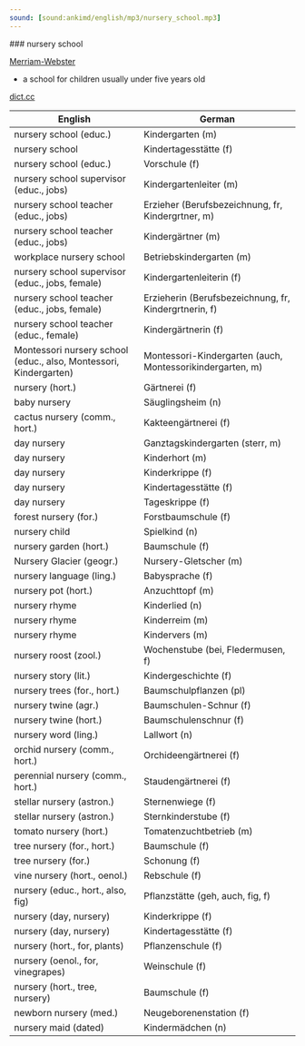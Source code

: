 ```yaml
---
sound: [sound:ankimd/english/mp3/nursery_school.mp3]
---
```


\### nursery school

[Merriam-Webster](https://www.merriam-webster.com/dictionary/nursery+school)

- a school for children usually under five years old

[dict.cc](https://www.dict.cc/nursery+school)

| English        | German       |
| -------------- | ------------ |
| nursery school (educ.) | Kindergarten (m) |
| nursery school | Kindertagesstätte <Kita> (f) |
| nursery school (educ.) | Vorschule (f) |
| nursery school supervisor (educ., jobs) | Kindergartenleiter (m) |
| nursery school teacher (educ., jobs) | Erzieher (Berufsbezeichnung, fr, Kindergrtner, m) |
| nursery school teacher (educ., jobs) | Kindergärtner (m) |
| workplace nursery school | Betriebskindergarten (m) |
| nursery school supervisor (educ., jobs, female) | Kindergartenleiterin (f) |
| nursery school teacher (educ., jobs, female) | Erzieherin (Berufsbezeichnung, fr, Kindergrtnerin, f) |
| nursery school teacher (educ., female) | Kindergärtnerin (f) |
| Montessori nursery school (educ., also, Montessori, Kindergarten) | Montessori-Kindergarten (auch, Montessorikindergarten, m) |
| nursery (hort.) | Gärtnerei (f) |
| baby nursery | Säuglingsheim (n) |
| cactus nursery (comm., hort.) | Kakteengärtnerei (f) |
| day nursery | Ganztagskindergarten (sterr, m) |
| day nursery | Kinderhort (m) |
| day nursery | Kinderkrippe (f) |
| day nursery | Kindertagesstätte <Kita> (f) |
| day nursery | Tageskrippe (f) |
| forest nursery (for.) | Forstbaumschule (f) |
| nursery child | Spielkind (n) |
| nursery garden (hort.) | Baumschule (f) |
| Nursery Glacier (geogr.) | Nursery-Gletscher (m) |
| nursery language (ling.) | Babysprache (f) |
| nursery pot (hort.) | Anzuchttopf (m) |
| nursery rhyme | Kinderlied (n) |
| nursery rhyme | Kinderreim (m) |
| nursery rhyme | Kindervers (m) |
| nursery roost (zool.) | Wochenstube (bei, Fledermusen, f) |
| nursery story (lit.) | Kindergeschichte (f) |
| nursery trees (for., hort.) | Baumschulpflanzen (pl) |
| nursery twine (agr.) | Baumschulen-Schnur (f) |
| nursery twine (hort.) | Baumschulenschnur (f) |
| nursery word (ling.) | Lallwort (n) |
| orchid nursery (comm., hort.) | Orchideengärtnerei (f) |
| perennial nursery (comm., hort.) | Staudengärtnerei (f) |
| stellar nursery (astron.) | Sternenwiege (f) |
| stellar nursery (astron.) | Sternkinderstube (f) |
| tomato nursery (hort.) | Tomatenzuchtbetrieb (m) |
| tree nursery (for., hort.) | Baumschule (f) |
| tree nursery (for.) | Schonung (f) |
| vine nursery (hort., oenol.) | Rebschule (f) |
| nursery (educ., hort., also, fig) | Pflanzstätte (geh, auch, fig, f) |
| nursery (day, nursery) | Kinderkrippe (f) |
| nursery (day, nursery) | Kindertagesstätte <Kita> (f) |
| nursery (hort., for, plants) | Pflanzenschule (f) |
| nursery (oenol., for, vinegrapes) | Weinschule (f) |
| nursery (hort., tree, nursery) | Baumschule (f) |
| newborn nursery <NBN> (med.) | Neugeborenenstation (f) |
| nursery maid (dated) | Kindermädchen (n) |
